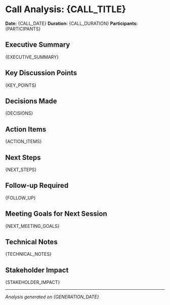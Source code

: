 # Call Analysis: {CALL_TITLE}

**Date:** {CALL_DATE}
**Duration:** {CALL_DURATION}
**Participants:** {PARTICIPANTS}

## Executive Summary
{EXECUTIVE_SUMMARY}

## Key Discussion Points
{KEY_POINTS}

## Decisions Made
{DECISIONS}

## Action Items
{ACTION_ITEMS}

## Next Steps
{NEXT_STEPS}

## Follow-up Required
{FOLLOW_UP}

## Meeting Goals for Next Session
{NEXT_MEETING_GOALS}

## Technical Notes
{TECHNICAL_NOTES}

## Stakeholder Impact
{STAKEHOLDER_IMPACT}

---
*Analysis generated on {GENERATION_DATE}*